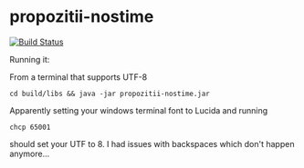 # propozitii-nostime

[![Build Status](https://travis-ci.org/fabian20ro/propozitii-nostime.svg?branch=master)](https://travis-ci.org/fabian20ro/propozitii-nostime)

Running it:

From a terminal that supports UTF-8
```
cd build/libs && java -jar propozitii-nostime.jar
```

Apparently setting your windows terminal font to Lucida and running
```
chcp 65001
```
should set your UTF to 8. I had issues with backspaces which don't happen anymore...